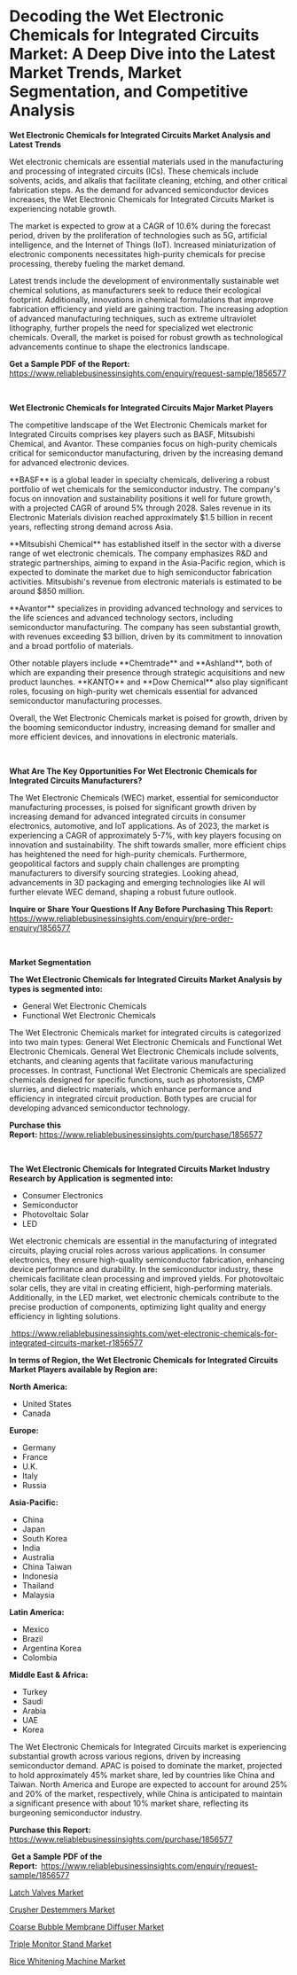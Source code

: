 <p><h1>Decoding the Wet Electronic Chemicals for Integrated Circuits Market: A Deep Dive into the Latest Market Trends, Market Segmentation, and Competitive Analysis</h1></p><p><strong>Wet Electronic Chemicals for Integrated Circuits Market Analysis and Latest Trends</strong></p>
<p><p>Wet electronic chemicals are essential materials used in the manufacturing and processing of integrated circuits (ICs). These chemicals include solvents, acids, and alkalis that facilitate cleaning, etching, and other critical fabrication steps. As the demand for advanced semiconductor devices increases, the Wet Electronic Chemicals for Integrated Circuits Market is experiencing notable growth. </p><p>The market is expected to grow at a CAGR of 10.6% during the forecast period, driven by the proliferation of technologies such as 5G, artificial intelligence, and the Internet of Things (IoT). Increased miniaturization of electronic components necessitates high-purity chemicals for precise processing, thereby fueling the market demand. </p><p>Latest trends include the development of environmentally sustainable wet chemical solutions, as manufacturers seek to reduce their ecological footprint. Additionally, innovations in chemical formulations that improve fabrication efficiency and yield are gaining traction. The increasing adoption of advanced manufacturing techniques, such as extreme ultraviolet lithography, further propels the need for specialized wet electronic chemicals. Overall, the market is poised for robust growth as technological advancements continue to shape the electronics landscape.</p></p>
<p><strong>Get a Sample PDF of the Report:&nbsp;</strong> <a href="https://www.reliablebusinessinsights.com/enquiry/request-sample/1856577?utm_campaign=60&utm_medium=2&utm_source=Github&utm_content=ia&utm_term=20102024&utm_id=wet-electronic-chemicals-for-integrated-circuits">https://www.reliablebusinessinsights.com/enquiry/request-sample/1856577</a></p>
<p>&nbsp;</p>
<p><strong>Wet Electronic Chemicals for Integrated Circuits Major Market Players</strong></p>
<p><p>The competitive landscape of the Wet Electronic Chemicals market for Integrated Circuits comprises key players such as BASF, Mitsubishi Chemical, and Avantor. These companies focus on high-purity chemicals critical for semiconductor manufacturing, driven by the increasing demand for advanced electronic devices.</p><p>**BASF** is a global leader in specialty chemicals, delivering a robust portfolio of wet chemicals for the semiconductor industry. The company's focus on innovation and sustainability positions it well for future growth, with a projected CAGR of around 5% through 2028. Sales revenue in its Electronic Materials division reached approximately $1.5 billion in recent years, reflecting strong demand across Asia.</p><p>**Mitsubishi Chemical** has established itself in the sector with a diverse range of wet electronic chemicals. The company emphasizes R&D and strategic partnerships, aiming to expand in the Asia-Pacific region, which is expected to dominate the market due to high semiconductor fabrication activities. Mitsubishi's revenue from electronic materials is estimated to be around $850 million.</p><p>**Avantor** specializes in providing advanced technology and services to the life sciences and advanced technology sectors, including semiconductor manufacturing. The company has seen substantial growth, with revenues exceeding $3 billion, driven by its commitment to innovation and a broad portfolio of materials.</p><p>Other notable players include **Chemtrade** and **Ashland**, both of which are expanding their presence through strategic acquisitions and new product launches. **KANTO** and **Dow Chemical** also play significant roles, focusing on high-purity wet chemicals essential for advanced semiconductor manufacturing processes.</p><p>Overall, the Wet Electronic Chemicals market is poised for growth, driven by the booming semiconductor industry, increasing demand for smaller and more efficient devices, and innovations in electronic materials.</p></p>
<p>&nbsp;</p>
<p><strong>What Are The Key Opportunities For Wet Electronic Chemicals for Integrated Circuits Manufacturers?</strong></p>
<p><p>The Wet Electronic Chemicals (WEC) market, essential for semiconductor manufacturing processes, is poised for significant growth driven by increasing demand for advanced integrated circuits in consumer electronics, automotive, and IoT applications. As of 2023, the market is experiencing a CAGR of approximately 5-7%, with key players focusing on innovation and sustainability. The shift towards smaller, more efficient chips has heightened the need for high-purity chemicals. Furthermore, geopolitical factors and supply chain challenges are prompting manufacturers to diversify sourcing strategies. Looking ahead, advancements in 3D packaging and emerging technologies like AI will further elevate WEC demand, shaping a robust future outlook.</p></p>
<p><strong>Inquire or Share Your Questions If Any Before Purchasing This Report:</strong> <a href="https://www.reliablebusinessinsights.com/enquiry/pre-order-enquiry/1856577?utm_campaign=60&utm_medium=2&utm_source=Github&utm_content=ia&utm_term=20102024&utm_id=wet-electronic-chemicals-for-integrated-circuits">https://www.reliablebusinessinsights.com/enquiry/pre-order-enquiry/1856577</a></p>
<p>&nbsp;</p>
<p><strong>Market Segmentation</strong></p>
<p><strong>The Wet Electronic Chemicals for Integrated Circuits Market Analysis by types is segmented into:</strong></p>
<p><ul><li>General Wet Electronic Chemicals</li><li>Functional Wet Electronic Chemicals</li></ul></p>
<p><p>The Wet Electronic Chemicals market for integrated circuits is categorized into two main types: General Wet Electronic Chemicals and Functional Wet Electronic Chemicals. General Wet Electronic Chemicals include solvents, etchants, and cleaning agents that facilitate various manufacturing processes. In contrast, Functional Wet Electronic Chemicals are specialized chemicals designed for specific functions, such as photoresists, CMP slurries, and dielectric materials, which enhance performance and efficiency in integrated circuit production. Both types are crucial for developing advanced semiconductor technology.</p></p>
<p><strong>Purchase this Report:&nbsp;</strong><a href="https://www.reliablebusinessinsights.com/purchase/1856577?utm_campaign=60&utm_medium=2&utm_source=Github&utm_content=ia&utm_term=20102024&utm_id=wet-electronic-chemicals-for-integrated-circuits">https://www.reliablebusinessinsights.com/purchase/1856577</a></p>
<p>&nbsp;</p>
<p><strong>The Wet Electronic Chemicals for Integrated Circuits Market Industry Research by Application is segmented into:</strong></p>
<p><ul><li>Consumer Electronics</li><li>Semiconductor</li><li>Photovoltaic Solar</li><li>LED</li></ul></p>
<p><p>Wet electronic chemicals are essential in the manufacturing of integrated circuits, playing crucial roles across various applications. In consumer electronics, they ensure high-quality semiconductor fabrication, enhancing device performance and durability. In the semiconductor industry, these chemicals facilitate clean processing and improved yields. For photovoltaic solar cells, they are vital in creating efficient, high-performing materials. Additionally, in the LED market, wet electronic chemicals contribute to the precise production of components, optimizing light quality and energy efficiency in lighting solutions.</p></p>
<p><a href="https://www.reliablebusinessinsights.com/wet-electronic-chemicals-for-integrated-circuits-market-r1856577?utm_campaign=60&utm_medium=2&utm_source=Github&utm_content=ia&utm_term=20102024&utm_id=wet-electronic-chemicals-for-integrated-circuits">&nbsp;https://www.reliablebusinessinsights.com/wet-electronic-chemicals-for-integrated-circuits-market-r1856577</a></p>
<p><strong>In terms of Region, the Wet Electronic Chemicals for Integrated Circuits Market Players available by Region are:</strong></p>
<p>
    <p> <strong> North America: </strong>
        <ul>
            <li>United States</li>
            <li>Canada</li>
        </ul>
        </p> 
    <p> <strong> Europe: </strong>
        <ul>
            <li>Germany</li>
            <li>France</li>
            <li>U.K.</li>
            <li>Italy</li>
            <li>Russia</li>
        </ul>
        </p> 
    <p> <strong> Asia-Pacific: </strong>
        <ul>
            <li>China</li>
            <li>Japan</li>
            <li>South Korea</li>
            <li>India</li>
            <li>Australia</li>
            <li>China Taiwan</li>
            <li>Indonesia</li>
            <li>Thailand</li>
            <li>Malaysia</li>
        </ul>
        </p> 
    <p> <strong> Latin America: </strong>
        <ul>
            <li>Mexico</li>
            <li>Brazil</li>
            <li>Argentina Korea</li>
            <li>Colombia</li>
        </ul>
        </p> 
    <p> <strong> Middle East & Africa: </strong>
        <ul>
            <li>Turkey</li>
            <li>Saudi</li>
            <li>Arabia</li>
            <li>UAE</li>
            <li>Korea</li>
        </ul>
    </p>
    </p>
<p><p>The Wet Electronic Chemicals for Integrated Circuits market is experiencing substantial growth across various regions, driven by increasing semiconductor demand. APAC is poised to dominate the market, projected to hold approximately 45% market share, led by countries like China and Taiwan. North America and Europe are expected to account for around 25% and 20% of the market, respectively, while China is anticipated to maintain a significant presence with about 10% market share, reflecting its burgeoning semiconductor industry.</p></p>
<p><strong>Purchase this Report: </strong><a href="https://www.reliablebusinessinsights.com/purchase/1856577?utm_campaign=60&utm_medium=2&utm_source=Github&utm_content=ia&utm_term=20102024&utm_id=wet-electronic-chemicals-for-integrated-circuits">https://www.reliablebusinessinsights.com/purchase/1856577</a></p>
<p>&nbsp;<strong>Get a Sample PDF of the Report:&nbsp;&nbsp;</strong><a href="https://www.reliablebusinessinsights.com/enquiry/request-sample/1856577?utm_campaign=60&utm_medium=2&utm_source=Github&utm_content=ia&utm_term=20102024&utm_id=wet-electronic-chemicals-for-integrated-circuits">https://www.reliablebusinessinsights.com/enquiry/request-sample/1856577</a></p>
<p><strong></strong></p>
<p><p><a href="https://www.linkedin.com/pulse/latch-valves-market-refracting-trends-consumer-behaviors-ipx3e?utm_campaign=60&utm_medium=2&utm_source=Github&utm_content=ia&utm_term=20102024&utm_id=wet-electronic-chemicals-for-integrated-circuits">Latch Valves Market</a></p><p><a href="https://issuu.com/reportprime-2/docs/crusher-destemmers-market-size-2030_bc2263770b4050?utm_campaign=60&utm_medium=2&utm_source=Github&utm_content=ia&utm_term=20102024&utm_id=wet-electronic-chemicals-for-integrated-circuits">Crusher Destemmers Market</a></p><p><a href="https://github.com/darientvns/Market-Research-Report-List-1/blob/main/coarse-bubble-membrane-diffuser-market.md?utm_campaign=60&utm_medium=2&utm_source=Github&utm_content=ia&utm_term=20102024&utm_id=wet-electronic-chemicals-for-integrated-circuits">Coarse Bubble Membrane Diffuser Market</a></p><p><a href="https://www.linkedin.com/pulse/triple-monitor-stand-industry-sector-new-technologies-market-vzwve?utm_campaign=60&utm_medium=2&utm_source=Github&utm_content=ia&utm_term=20102024&utm_id=wet-electronic-chemicals-for-integrated-circuits">Triple Monitor Stand Market</a></p><p><a href="https://issuu.com/reportprime-2/docs/rice-whitening-machine-market-size-_e5c125986140a8?utm_campaign=60&utm_medium=2&utm_source=Github&utm_content=ia&utm_term=20102024&utm_id=wet-electronic-chemicals-for-integrated-circuits">Rice Whitening Machine Market</a></p></p>